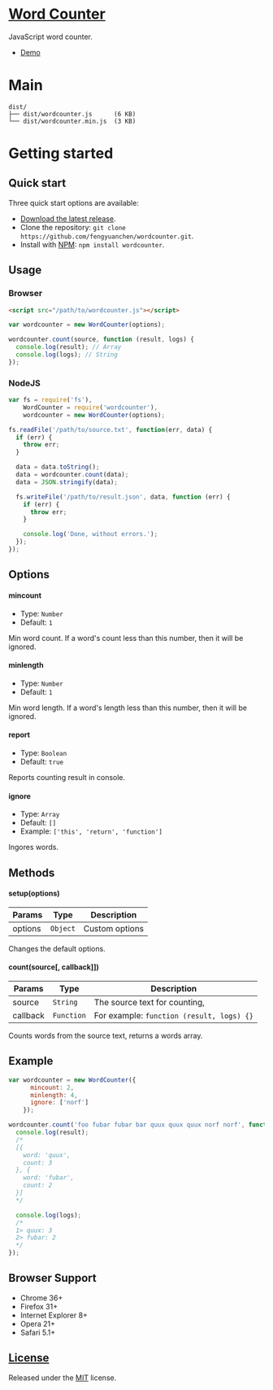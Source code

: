 # [Word Counter](https://github.com/fengyuanchen/wordcounter)

JavaScript word counter.

- [Demo](https://fengyuanchen.github.io/wordcounter)


# Main

```
dist/
├── dist/wordcounter.js      (6 KB)
└── dist/wordcounter.min.js  (3 KB)
```


# Getting started

## Quick start

Three quick start options are available:

- [Download the latest release](https://github.com/fengyuanchen/wordcounter/archive/master.zip).
- Clone the repository: `git clone https://github.com/fengyuanchen/wordcounter.git`.
- Install with [NPM](http://npmjs.org): `npm install wordcounter`.


## Usage

### Browser

```html
<script src="/path/to/wordcounter.js"></script>
```

```javascript
var wordcounter = new WordCounter(options);

wordcounter.count(source, function (result, logs) {
  console.log(result); // Array
  console.log(logs); // String
});
```


### NodeJS

```javascript
var fs = require('fs'),
    WordCounter = require('wordcounter'),
    wordcounter = new WordCounter(options);

fs.readFile('/path/to/source.txt', function(err, data) {
  if (err) {
    throw err;
  }

  data = data.toString();
  data = wordcounter.count(data);
  data = JSON.stringify(data);

  fs.writeFile('/path/to/result.json', data, function (err) {
    if (err) {
      throw err;
    }

    console.log('Done, without errors.');
  });
});
```


## Options

#### mincount

- Type: `Number`
- Default: `1`

Min word count. If a word's count less than this number, then it will be ignored.


#### minlength

- Type: `Number`
- Default: `1`

Min word length. If a word's length less than this number, then it will be ignored.


#### report

- Type: `Boolean`
- Default: `true`

Reports counting result in console.


#### ignore

- Type: `Array`
- Default: `[]`
- Example: `['this', 'return', 'function']`

Ingores words.


## Methods

#### setup(options)

Params | Type | Description
------ | ---- | -----------
options | `Object` | Custom options

Changes the default options.


#### count(source[, callback]])

Params | Type | Description
------ | ---- | -----------
source | `String` | The source text for counting,
callback | `Function` | For example: `function (result, logs) {}`

Counts words from the source text, returns a words array.


## Example

```js
var wordcounter = new WordCounter({
      mincount: 2,
      minlength: 4,
      ignore: ['norf']
    });

wordcounter.count('foo fubar fubar bar quux quux quux norf norf', function (result, logs) {
  console.log(result);
  /*
  [{
    word: 'quux',
    count: 3
  }, {
    word: 'fubar',
    count: 2
  }]
  */

  console.log(logs);
  /*
  1> quux: 3
  2> fubar: 2
  */
});
```


## Browser Support

- Chrome 36+
- Firefox 31+
- Internet Explorer 8+
- Opera 21+
- Safari 5.1+


## [License](https://github.com/fengyuanchen/wordcounter/blob/master/LICENSE.md)

Released under the [MIT](http://opensource.org/licenses/mit-license.html) license.
